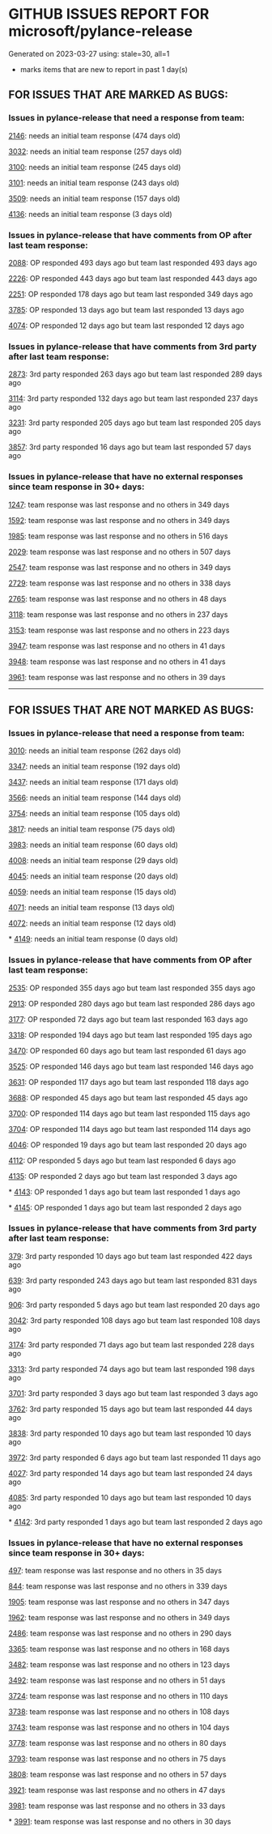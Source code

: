 
# GITHUB ISSUES REPORT FOR microsoft/pylance-release


Generated on 2023-03-27 using: stale=30, all=1


* marks items that are new to report in past 1 day(s)


## FOR ISSUES THAT ARE MARKED AS BUGS:


### Issues in pylance-release that need a response from team:


  [2146](https://github.com/microsoft/pylance-release/issues/2146 "&quot;Extract method&quot; produces syntax error with multiline except clause"): needs an initial team response (474 days old)

  [3032](https://github.com/microsoft/pylance-release/issues/3032 "[Bug] Function parentheses autocomplete does not recognize existing parentheses "): needs an initial team response (257 days old)

  [3100](https://github.com/microsoft/pylance-release/issues/3100 "Improvements for type aliases"): needs an initial team response (245 days old)

  [3101](https://github.com/microsoft/pylance-release/issues/3101 "Error with string formating and parameters autocomplete"): needs an initial team response (243 days old)

  [3509](https://github.com/microsoft/pylance-release/issues/3509 "Python code prompt in vscode with docstring"): needs an initial team response (157 days old)

  [4136](https://github.com/microsoft/pylance-release/issues/4136 "The &quot;Move symbol to ...&quot; refactoring displaces trailing comments  in the destination module (including `type: ignore`, etc.)"): needs an initial team response (3 days old)

### Issues in pylance-release that have comments from OP after last team response:


  [2088](https://github.com/microsoft/pylance-release/issues/2088 "SQLAlchemy Session __enter__ and __exit__ methods not being noticed."): OP responded 493 days ago but team last responded 493 days ago

  [2226](https://github.com/microsoft/pylance-release/issues/2226 "vscode resolves paths with `..` in them even if the directory doesn't exist / has invalid name"): OP responded 443 days ago but team last responded 443 days ago

  [2251](https://github.com/microsoft/pylance-release/issues/2251 "Sphinx Style Docstring Rendering Feature"): OP responded 178 days ago but team last responded 349 days ago

  [3785](https://github.com/microsoft/pylance-release/issues/3785 "auto-imports: `Self` type is imported from `typing` module, not `typing_extensions` in Python 3.9"): OP responded 13 days ago but team last responded 13 days ago

  [4074](https://github.com/microsoft/pylance-release/issues/4074 "Linebreak issue with tooltip display of function comment"): OP responded 12 days ago but team last responded 12 days ago

### Issues in pylance-release that have comments from 3rd party after last team response:


  [2873](https://github.com/microsoft/pylance-release/issues/2873 "Command 'Python: Restart Language Server' resulted in an error (command 'python.analysis.restartLanguageServer' not found)"): 3rd party responded 263 days ago but team last responded 289 days ago

  [3114](https://github.com/microsoft/pylance-release/issues/3114 "Assign to variable from commented-out magic command"): 3rd party responded 132 days ago but team last responded 237 days ago

  [3231](https://github.com/microsoft/pylance-release/issues/3231 "`itertools.count` docstring is not shown correctly"): 3rd party responded 205 days ago but team last responded 205 days ago

  [3857](https://github.com/microsoft/pylance-release/issues/3857 "`region` at the start of a normal comment triggers error about `endregion` being missing"): 3rd party responded 16 days ago but team last responded 57 days ago

### Issues in pylance-release that have no external responses since team response in 30+ days:


  [1247](https://github.com/microsoft/pylance-release/issues/1247 "&quot;No code actions available&quot; if Ctrl+. is hit quickly after moving the cursor"): team response was last response and no others in 349 days

  [1592](https://github.com/microsoft/pylance-release/issues/1592 "While on Live Share, host computer's cursor is moved to remote's cursor when docstring is auto-inserted"): team response was last response and no others in 349 days

  [1985](https://github.com/microsoft/pylance-release/issues/1985 "Popup from documentation does not respect indentation in code blocks"): team response was last response and no others in 516 days

  [2029](https://github.com/microsoft/pylance-release/issues/2029 "Refactoring multiline context manager statement into new method results in invalid syntax"): team response was last response and no others in 507 days

  [2547](https://github.com/microsoft/pylance-release/issues/2547 "pandas: Argument of type &quot;(x: Unknown) -> list[Unknown]&quot; cannot be assigned to parameter &quot;arg&quot; of type &quot;() -> Any&quot; in function &quot;aggregate&quot;"): team response was last response and no others in 349 days

  [2729](https://github.com/microsoft/pylance-release/issues/2729 "completeFunctionParens adds unnecessary parentheses for cached properties"): team response was last response and no others in 338 days

  [2765](https://github.com/microsoft/pylance-release/issues/2765 "Error: command 'pyright.createtypestub' already exists"): team response was last response and no others in 48 days

  [3118](https://github.com/microsoft/pylance-release/issues/3118 " missing new line from dict() help mouse hover"): team response was last response and no others in 237 days

  [3153](https://github.com/microsoft/pylance-release/issues/3153 "Extract variable and method on arguments of decorator which precedes function definition doesn't create required definitions."): team response was last response and no others in 223 days

  [3947](https://github.com/microsoft/pylance-release/issues/3947 "Use `workspacePlatform` to configure &quot;right&quot; platform when editing in WSL"): team response was last response and no others in 41 days

  [3948](https://github.com/microsoft/pylance-release/issues/3948 "Pylance suggests importing only those variables that start with a capital letter"): team response was last response and no others in 41 days

  [3961](https://github.com/microsoft/pylance-release/issues/3961 "Indentation gets removed"): team response was last response and no others in 39 days

---

## FOR ISSUES THAT ARE NOT MARKED AS BUGS:


### Issues in pylance-release that need a response from team:


  [3010](https://github.com/microsoft/pylance-release/issues/3010 "Code navigation can open the destination in the actual path instead of symlinked path if symlinked directory was added to workspace"): needs an initial team response (262 days old)

  [3347](https://github.com/microsoft/pylance-release/issues/3347 "Google docstring formatting for multi-line class attributes not recognized/converted properly for use in intellisense popup"): needs an initial team response (192 days old)

  [3437](https://github.com/microsoft/pylance-release/issues/3437 "In Japanese please"): needs an initial team response (171 days old)

  [3566](https://github.com/microsoft/pylance-release/issues/3566 "Improve &quot;Definition Preview Hover&quot; rendering and layout (similiar to JetBrains IDEs)"): needs an initial team response (144 days old)

  [3754](https://github.com/microsoft/pylance-release/issues/3754 "Highlighting for type aliases in python"): needs an initial team response (105 days old)

  [3817](https://github.com/microsoft/pylance-release/issues/3817 "A small bug related to auto-complete or intellisense"): needs an initial team response (75 days old)

  [3983](https://github.com/microsoft/pylance-release/issues/3983 "python.analysis.exclude setting description is not rendered nicely"): needs an initial team response (60 days old)

  [4008](https://github.com/microsoft/pylance-release/issues/4008 "Support for Pydantic dynamic models"): needs an initial team response (29 days old)

  [4045](https://github.com/microsoft/pylance-release/issues/4045 "linting for `__new__` is not working properly"): needs an initial team response (20 days old)

  [4059](https://github.com/microsoft/pylance-release/issues/4059 "Pylance shows non-public exports in completion suggestions"): needs an initial team response (15 days old)

  [4071](https://github.com/microsoft/pylance-release/issues/4071 "Python Extension Inserts spaces despite configuration"): needs an initial team response (13 days old)

  [4072](https://github.com/microsoft/pylance-release/issues/4072 "Problem completion with pylance"): needs an initial team response (12 days old)

\* [4149](https://github.com/microsoft/pylance-release/issues/4149 "Pylance is showing boto3 as &quot;Import boto3 cannot be resolved&quot;"): needs an initial team response (0 days old)

### Issues in pylance-release that have comments from OP after last team response:


  [2535](https://github.com/microsoft/pylance-release/issues/2535 "Remove auto-import when typing the letter d to avoid being serenaded with The Zen of Python"): OP responded 355 days ago but team last responded 355 days ago

  [2913](https://github.com/microsoft/pylance-release/issues/2913 "Semantic highlighing doesn't differentiate parameter passing by its name from usage inside the function"): OP responded 280 days ago but team last responded 286 days ago

  [3177](https://github.com/microsoft/pylance-release/issues/3177 "Jupyter notebook IntelliSense doesn't autocomplete modules in workspace subfolders when `&quot;python.pylanceLspNotebooksEnabled&quot;: true`"): OP responded 72 days ago but team last responded 163 days ago

  [3318](https://github.com/microsoft/pylance-release/issues/3318 "[Auto Import] - Suggest equivalents from `collections.abc` rather than `typing`"): OP responded 194 days ago but team last responded 195 days ago

  [3470](https://github.com/microsoft/pylance-release/issues/3470 "Long checking and analyzing operations when using JAX"): OP responded 60 days ago but team last responded 61 days ago

  [3525](https://github.com/microsoft/pylance-release/issues/3525 "False &quot;Symbol&quot; is unknown import symbol"): OP responded 146 days ago but team last responded 146 days ago

  [3631](https://github.com/microsoft/pylance-release/issues/3631 "Pylance randomly forgets previously known inferred types after editing"): OP responded 117 days ago but team last responded 118 days ago

  [3688](https://github.com/microsoft/pylance-release/issues/3688 "Cannot access member &quot;clicked&quot; for type &quot;QPushButton&quot;;   Member &quot;clicked&quot; is unknown"): OP responded 45 days ago but team last responded 45 days ago

  [3700](https://github.com/microsoft/pylance-release/issues/3700 "Go to definition by python module path in string"): OP responded 114 days ago but team last responded 115 days ago

  [3704](https://github.com/microsoft/pylance-release/issues/3704 "Django. Code completion &quot;related_name&quot; class object (for a ForeignKey)"): OP responded 114 days ago but team last responded 114 days ago

  [4046](https://github.com/microsoft/pylance-release/issues/4046 "`Concatenate` does not work with `TypeVarTuple`."): OP responded 19 days ago but team last responded 20 days ago

  [4112](https://github.com/microsoft/pylance-release/issues/4112 "Cannot assign to variables of generic type"): OP responded 5 days ago but team last responded 6 days ago

  [4135](https://github.com/microsoft/pylance-release/issues/4135 "How to inform `reportGeneralTypeIssues` of TypeAliases?"): OP responded 2 days ago but team last responded 3 days ago

\* [4143](https://github.com/microsoft/pylance-release/issues/4143 "High CPU with indexer constantly running"): OP responded 1 days ago but team last responded 1 days ago

\* [4145](https://github.com/microsoft/pylance-release/issues/4145 "macOS `toggleSuggestionDetails` not working if Pylance is working"): OP responded 1 days ago but team last responded 2 days ago

### Issues in pylance-release that have comments from 3rd party after last team response:


  [379](https://github.com/microsoft/pylance-release/issues/379 "Enhancement: Allow specification of a list of modules to not do type checking for"): 3rd party responded 10 days ago but team last responded 422 days ago

  [639](https://github.com/microsoft/pylance-release/issues/639 "Pylance can't resolve .pyw imports"): 3rd party responded 243 days ago but team last responded 831 days ago

  [906](https://github.com/microsoft/pylance-release/issues/906 "Cannot install Pylance 2021.1.3 in a Docker container with &quot;Remote - Containers&quot; plugin"): 3rd party responded 5 days ago but team last responded 20 days ago

  [3042](https://github.com/microsoft/pylance-release/issues/3042 "DOUBLE language server started in vscode with conda"): 3rd party responded 108 days ago but team last responded 108 days ago

  [3174](https://github.com/microsoft/pylance-release/issues/3174 "Consider partial stubs for TensorFlow to work around lazy import issues"): 3rd party responded 71 days ago but team last responded 228 days ago

  [3313](https://github.com/microsoft/pylance-release/issues/3313 "Module is not callable"): 3rd party responded 74 days ago but team last responded 198 days ago

  [3701](https://github.com/microsoft/pylance-release/issues/3701 "Provide improved support for django"): 3rd party responded 3 days ago but team last responded 3 days ago

  [3762](https://github.com/microsoft/pylance-release/issues/3762 "Pylance extension leads to high CPU usage and heat"): 3rd party responded 15 days ago but team last responded 44 days ago

  [3838](https://github.com/microsoft/pylance-release/issues/3838 "How to best deal with the inconsistencies between pyright, VS, and VSC?"): 3rd party responded 10 days ago but team last responded 10 days ago

  [3972](https://github.com/microsoft/pylance-release/issues/3972 "Completions don't work for test parameters"): 3rd party responded 6 days ago but team last responded 11 days ago

  [4027](https://github.com/microsoft/pylance-release/issues/4027 "Pylance support for FastAPI"): 3rd party responded 14 days ago but team last responded 24 days ago

  [4085](https://github.com/microsoft/pylance-release/issues/4085 "Create documentation on the topic of using pylance and pyright (CLI) together"): 3rd party responded 10 days ago but team last responded 10 days ago

\* [4142](https://github.com/microsoft/pylance-release/issues/4142 "pylance randomly stopped recognizing used imports "): 3rd party responded 1 days ago but team last responded 2 days ago

### Issues in pylance-release that have no external responses since team response in 30+ days:


  [497](https://github.com/microsoft/pylance-release/issues/497 "reportGeneralTypeIssues category is too generic"): team response was last response and no others in 35 days

  [844](https://github.com/microsoft/pylance-release/issues/844 "Intellisense is messed up. Function information and type checking is useless for matplotlib (and other modules like numpy) "): team response was last response and no others in 339 days

  [1905](https://github.com/microsoft/pylance-release/issues/1905 "Stop Suggesting Enum member access on Enum members"): team response was last response and no others in 347 days

  [1962](https://github.com/microsoft/pylance-release/issues/1962 "VS code does not handle escaping braces in f-strings"): team response was last response and no others in 349 days

  [2486](https://github.com/microsoft/pylance-release/issues/2486 "Functions in os module only show type stubs information (both on hover and when doing &quot;go to definition&quot;)"): team response was last response and no others in 290 days

  [3365](https://github.com/microsoft/pylance-release/issues/3365 "Local import inside conda editable package doesn't work."): team response was last response and no others in 168 days

  [3482](https://github.com/microsoft/pylance-release/issues/3482 "Matplotlib subplots not returning correct types"): team response was last response and no others in 123 days

  [3492](https://github.com/microsoft/pylance-release/issues/3492 "Cannot find 'decimal.Context' when typing 'decimal.ctxt'"): team response was last response and no others in 51 days

  [3724](https://github.com/microsoft/pylance-release/issues/3724 "Support &quot;Move to new file&quot; action"): team response was last response and no others in 110 days

  [3738](https://github.com/microsoft/pylance-release/issues/3738 "warning (maybe codeAction) on usage of deprecated objects"): team response was last response and no others in 108 days

  [3743](https://github.com/microsoft/pylance-release/issues/3743 "feature request: braces should auto-pair inside f-strings "): team response was last response and no others in 104 days

  [3778](https://github.com/microsoft/pylance-release/issues/3778 "Python debugger doesn't import local files in vs code"): team response was last response and no others in 80 days

  [3793](https://github.com/microsoft/pylance-release/issues/3793 "Cannot suppress Pylance diagnostic errors in Python library files when try to set up configuration options"): team response was last response and no others in 75 days

  [3808](https://github.com/microsoft/pylance-release/issues/3808 "Problem with hihglight code in dif comparison mode for python "): team response was last response and no others in 57 days

  [3921](https://github.com/microsoft/pylance-release/issues/3921 "Python Autocomplete breaks when there are common syntax errors"): team response was last response and no others in 47 days

  [3981](https://github.com/microsoft/pylance-release/issues/3981 "Function parameter docstrings not appearing at callsites on hover"): team response was last response and no others in 33 days

\* [3991](https://github.com/microsoft/pylance-release/issues/3991 "Cannot access TypeVar from class property in function signature"): team response was last response and no others in 30 days
